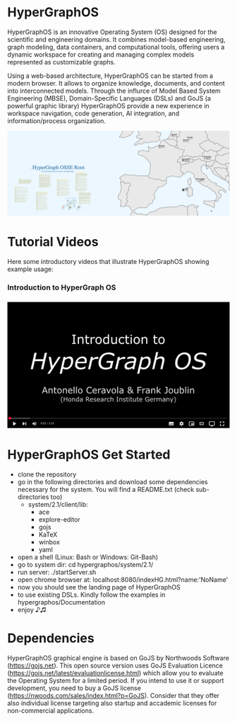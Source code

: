 # HyperGraphOS
HyperGraphOS is an innovative Operating System (OS) designed for the scientific and engineering domains. It combines model-based engineering, graph modeling, data containers, and computational tools, offering users a dynamic workspace for creating and managing complex models represented as customizable graphs. 

Using a web-based architecture, HyperGraphOS can be started from a modern browser. It allows to organize knowledge, documents, and content into interconnected models. Through the influrce of Model Based System Engineering (MBSE), Domain-Specific Languages (DSLs) and GoJS (a powerful graphic library) HyperGraphOS provide a new experience in workspace navigation, code generation, AI integration, and information/process organization.

<div align="center">
  <img src="Documentation/Images/PaperHome.png" alt="JESN">
</div>

# Tutorial Videos
Here some introductory videos that illustrate HyperGraphOS showing example usage:

<h3>Introduction to HyperGraph OS<h3>
<div align="center">
  <a href="https://youtu.be/ZYWSdV1KF0E?si=KZJ2TA4p9U3ki3Ui">
    <img src="Documentation/Videos/Hypergraphos1-1.m4v.png" alt="Introduction to HyperGraph OS">
  </a>
</div>

# HyperGraphOS Get Started
- clone the repository
- go in the following directories and download some dependencies necessary for the system. You will find a README.txt (check sub-directories too)
    - system/2.1/client/lib:
        - ace
        - explore-editor
        - gojs
        - KaTeX
        - winbox
        - yaml
- open a shell (Linux: Bash or Windows: Git-Bash)
- go to system dir: cd hypergraphos/system/2.1/
- run server: ./startServer.sh
- open chrome browser at: localhost:8080/indexHG.html?name:'NoName'
- now you should see the landing page of HyperGraphOS
- to use existing DSLs. Kindly follow the examples in hypergraphos/Documentation
- enjoy ♪♫

# Dependencies
HyperGraphOS graphical engine is based on GoJS by Northwoods Software (https://gojs.net).
This open source version uses GoJS Evaluation Licence (https://gojs.net/latest/evaluationlicense.html) which allow you to evaluate the Operating System for a limited period.
If you intend to use it or support development, you need to buy a GoJS license (https://nwoods.com/sales/index.html?p=GoJS). Consider that they offer also individual license targeting also startup and accademic licenses for non-commercial applications.
